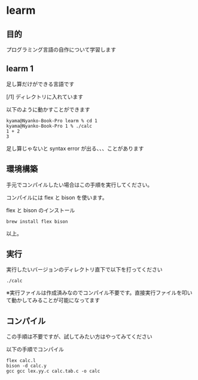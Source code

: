 
# learm

## 目的

プログラミング言語の自作について学習します

## learm 1

足し算だけができる言語です

[/1] ディレクトリに入れています

以下のように動かすことができます

```
kyama@Nyanko-Book-Pro learm % cd 1
kyama@Nyanko-Book-Pro 1 % ./calc
1 + 2
3
```

足し算じゃないと syntax error が出る、、、ことがあります


## 環境構築

手元でコンパイルしたい場合はこの手順を実行してください。

コンパイルには flex と bison を使います。

flex と bison のインストール
```
brew install flex bison
```

以上。

## 実行

実行したいバージョンのディレクトリ直下で以下を打ってください

```
./calc
```

※実行ファイルは作成済みなのでコンパイル不要です。直接実行ファイルを叩いて動かしてみることが可能になってます

## コンパイル

この手順は不要ですが、試してみたい方はやってみてください

以下の手順でコンパイル

```
flex calc.l
bison -d calc.y
gcc gcc lex.yy.c calc.tab.c -o calc
```


